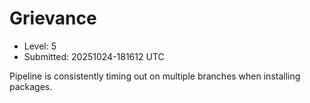 # Grievance

- Level: 5
- Submitted: 20251024-181612 UTC

Pipeline is consistently timing out on multiple branches when installing packages.
